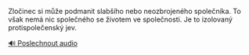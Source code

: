 
Zločinec si může podmanit slabšího nebo neozbrojeného společníka. To však nemá nic společného se životem ve společnosti. Je to izolovaný protispolečenský jev.

[🔊 Poslechnout audio](/data/7-paragraphs/audio/chapter_39/para_007-Zloinec-si-me-podmanit-slabho-nebo-neozbrojen.mp3)
